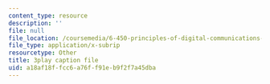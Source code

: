 ```yaml
---
content_type: resource
description: ''
file: null
file_location: /coursemedia/6-450-principles-of-digital-communications-i-fall-2006/a18af18ffcc6a76ff91eb9f2f7a45dba_4TvgSw4SKdk.srt
file_type: application/x-subrip
resourcetype: Other
title: 3play caption file
uid: a18af18f-fcc6-a76f-f91e-b9f2f7a45dba
---
```

